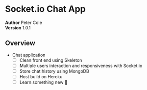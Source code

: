 # Socket.io Chat App

**Author** Peter Cole  
**Version** 1.0.1

## Overview

- Chat application
  - [ ] Clean front end using Skeleton
  - [ ] Multiple users interaction and responsiveness with Socket.io
  - [ ] Store chat history using MongoDB
  - [ ] Host build on Heroku
  - [ ] Learn something new :exploding_head:

<!-- ## Snapshot -->
